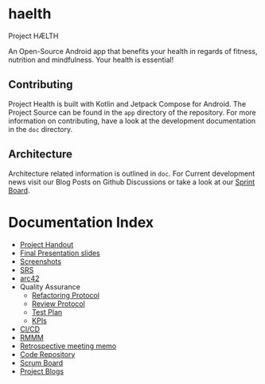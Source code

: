 # haelth
Project HÆLTH

An Open-Source Android app that benefits your health in regards of fitness, nutrition and mindfulness.
Your health is essential!

## Contributing
Project Health is built with Kotlin and Jetpack Compose for Android.
The Project Source can be found in the `app` directory of the repository.
For more information on contributing, have a look at the development documentation
in the `doc` directory.

## Architecture
Architecture related information is outlined in `doc`. For Current development news visit
our Blog Posts on Github Discussions or take a look at our [Sprint Board](https://github.com/users/ldcdorn/projects/13).

# Documentation Index
- [Project Handout](https://github.com/ldcdorn/haelth/blob/main/doc/final_presentation/H%C3%86LTH%20Handout-1.pdf)
- [Final Presentation slides](https://github.com/ldcdorn/haelth/blob/main/doc/final_presentation/H%C3%86LTH%20Pr%C3%A4sentation.pdf)
- [Screenshots](https://github.com/ldcdorn/haelth/tree/main/doc/Demo%20Screenshots)
- [SRS](https://github.com/ldcdorn/haelth/blob/main/doc/software_requirement_specification.md)
- [arc42](https://github.com/ldcdorn/haelth/blob/main/doc/arc42.md)
- Quality Assurance
  - [Refactoring Protocol](https://github.com/ldcdorn/haelth/blob/main/doc/code_changes_documentation/refactor1.md)
  - [Review Protocol](https://github.com/ldcdorn/haelth/blob/main/doc/fitnessUiReview.md)
  - [Test Plan](https://github.com/ldcdorn/haelth/blob/main/doc/test_plan.md)
  - [KPIs](https://github.com/ldcdorn/haelth/blob/main/doc/KPIs.md)
- [CI/CD](https://github.com/ldcdorn/haelth/actions)
- [RMMM](https://github.com/ldcdorn/haelth/blob/main/doc/RMMM.xlsx)
- [Retrospective meeting memo](https://github.com/ldcdorn/haelth/blob/main/doc/project-retrospective-meetings.md)
- [Code Repository](https://github.com/ldcdorn/haelth)
- [Scrum Board](https://github.com/ldcdorn/haelth/projects)
- [Project Blogs](https://github.com/ldcdorn/haelth/discussions)
